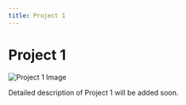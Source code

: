 ```yaml
---
title: Project 1
---
```


# Project 1

![Project 1 Image](url-to-project-1-image)

Detailed description of Project 1 will be added soon.
